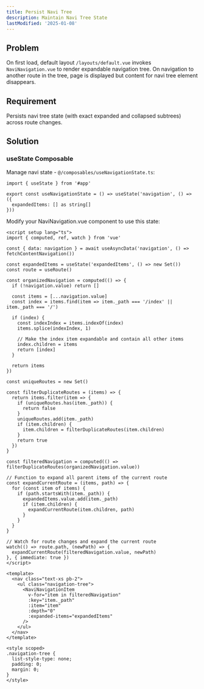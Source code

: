 ```yaml
---
title: Persist Navi Tree
description: Maintain Navi Tree State
lastModified: '2025-01-08'
---
```


## Problem

On first load, default layout `/layouts/default.vue` invokes `NaviNavigation.vue` to render expandable navigation tree.  On navigation to another route in the tree, page is displayed but content for navi tree element disappears.

## Requirement

Persists navi tree state (with exact expanded and collapsed subtrees) across route changes.

## Solution

### useState Composable

Manage navi state - `@/composables/useNavigationState.ts`:

```vue
import { useState } from '#app'

export const useNavigationState = () => useState('navigation', () => ({
  expandedItems: [] as string[]
}))
```

Modify your NaviNavigation.vue component to use this state:

```vue
<script setup lang="ts">
import { computed, ref, watch } from 'vue'

const { data: navigation } = await useAsyncData('navigation', () => fetchContentNavigation())

const expandedItems = useState('expandedItems', () => new Set())
const route = useRoute()

const organizedNavigation = computed(() => {
  if (!navigation.value) return []

  const items = [...navigation.value]
  const index = items.find(item => item._path === '/index' || item._path === '/')

  if (index) {
    const indexIndex = items.indexOf(index)
    items.splice(indexIndex, 1)

    // Make the index item expandable and contain all other items
    index.children = items
    return [index]
  }

  return items
})

const uniqueRoutes = new Set()

const filterDuplicateRoutes = (items) => {
  return items.filter(item => {
    if (uniqueRoutes.has(item._path)) {
      return false
    }
    uniqueRoutes.add(item._path)
    if (item.children) {
      item.children = filterDuplicateRoutes(item.children)
    }
    return true
  })
}

const filteredNavigation = computed(() => filterDuplicateRoutes(organizedNavigation.value))

// Function to expand all parent items of the current route
const expandCurrentRoute = (items, path) => {
  for (const item of items) {
    if (path.startsWith(item._path)) {
      expandedItems.value.add(item._path)
      if (item.children) {
        expandCurrentRoute(item.children, path)
      }
    }
  }
}

// Watch for route changes and expand the current route
watch(() => route.path, (newPath) => {
  expandCurrentRoute(filteredNavigation.value, newPath)
}, { immediate: true })
</script>

<template>
  <nav class="text-xs pb-2">
    <ul class="navigation-tree">
      <NaviNavigationItem
        v-for="item in filteredNavigation"
        :key="item._path"
        :item="item"
        :depth="0"
        :expanded-items="expandedItems"
      />
    </ul>
  </nav>
</template>

<style scoped>
.navigation-tree {
  list-style-type: none;
  padding: 0;
  margin: 0;
}
</style>
```
